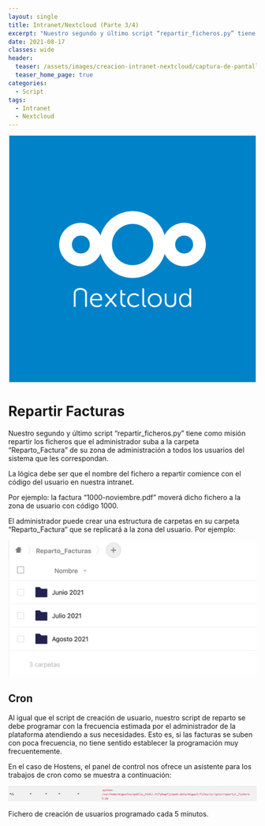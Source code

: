 ```yaml
---
layout: single
title: Intranet/Nextcloud (Parte 3/4)
excerpt: "Nuestro segundo y último script “repartir_ficheros.py” tiene como misión repartir los ficheros que el administrador suba a la carpeta “Reparto_Factura” de su zona de administración a todos los usuarios del sistema que les correspondan."
date: 2021-08-17
classes: wide
header:
  teaser: /assets/images/creacion-intranet-nextcloud/captura-de-pantalla-2021-08-14-a-las-17.42.27.png
  teaser_home_page: true
categories:
  - Script
tags:
  - Intranet
  - Nextcloud
---
```


<p align="center">
<img src="/assets/images/creacion-intranet-nextcloud/nextcloud-square-logo.png">
</p>

# Repartir Facturas

Nuestro segundo y último script “repartir_ficheros.py” tiene como misión repartir los ficheros que el administrador suba a la carpeta “Reparto_Factura” de su zona de administración a todos los usuarios del sistema que les correspondan.

La lógica debe ser que el nombre del fichero a repartir comience con el código del usuario en nuestra intranet.

Por ejemplo: la factura “1000-noviembre.pdf” moverá dicho fichero a la zona de usuario con código 1000.

El administrador puede crear una estructura de carpetas en su carpeta “Reparto_Factura“ que se replicará a la zona del usuario. Por ejemplo:

<p align="center">
<img src="/assets/images/creacion-intranet-nextcloud/captura-de-pantalla-2021-08-14-a-las-17.42.27.png">
</p>

## Cron

Al igual que el script de creación de usuario, nuestro script de reparto se debe programar con la frecuencia estimada por el administrador de la plataforma atendiendo a sus necesidades. Esto es, si las facturas se suben con poca frecuencia, no tiene sentido establecer la programación muy frecuentemente.

En el caso de Hostens, el panel de control nos ofrece un asistente para los trabajos de cron como se muestra a continuación:

<p align="center">
<img src="/assets/images/creacion-intranet-nextcloud/captura-de-pantalla-2021-08-14-a-las-17.48.30.png">
</p>

Fichero de creación de usuarios programado cada 5 minutos.
